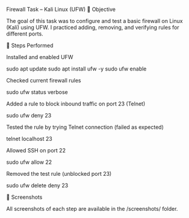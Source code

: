 Firewall Task – Kali Linux (UFW)
🔹 Objective

The goal of this task was to configure and test a basic firewall on Linux (Kali) using UFW. I practiced adding, removing, and verifying rules for different ports.

🔹 Steps Performed

Installed and enabled UFW

sudo apt update
sudo apt install ufw -y
sudo ufw enable


Checked current firewall rules

sudo ufw status verbose


Added a rule to block inbound traffic on port 23 (Telnet)

sudo ufw deny 23


Tested the rule by trying Telnet connection (failed as expected)

telnet localhost 23


Allowed SSH on port 22

sudo ufw allow 22


Removed the test rule (unblocked port 23)

sudo ufw delete deny 23

🔹 Screenshots

All screenshots of each step are available in the /screenshots/ folder.
